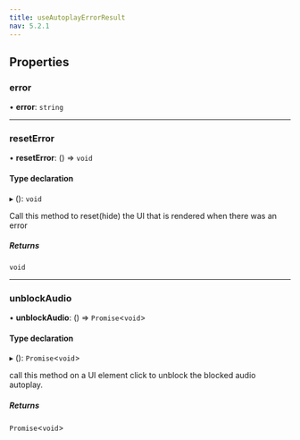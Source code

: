 ```yaml
---
title: useAutoplayErrorResult
nav: 5.2.1
---
```


## Properties

### error

• **error**: `string`

___

### resetError

• **resetError**: () => `void`

#### Type declaration

▸ (): `void`

Call this method to reset(hide) the UI that is rendered when there was an error

##### Returns

`void`

___

### unblockAudio

• **unblockAudio**: () => `Promise`<`void`\>

#### Type declaration

▸ (): `Promise`<`void`\>

call this method on a UI element click to unblock the blocked audio autoplay.

##### Returns

`Promise`<`void`\>
